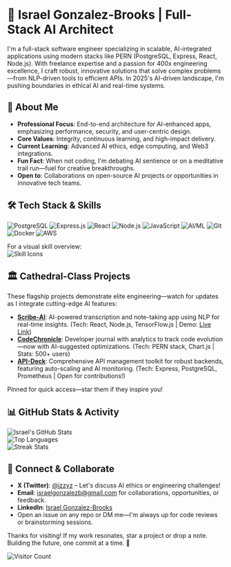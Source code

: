 # 👋 Israel Gonzalez-Brooks | Full-Stack AI Architect

<!-- ![Profile Banner](https://via.placeholder.com/1280x300?text=Building+Cathedral-Class+AI+Solutions) <!-- Replace with custom banner: e.g., AI-themed graphic showing code evolving into intelligent systems -->

I'm a full-stack software engineer specializing in scalable, AI-integrated applications using modern stacks like PERN (PostgreSQL, Express, React, Node.js). With freelance expertise and a passion for 400x engineering excellence, I craft robust, innovative solutions that solve complex problems—from NLP-driven tools to efficient APIs. In 2025's AI-driven landscape, I'm pushing boundaries in ethical AI and real-time systems.

## 🚀 About Me
- **Professional Focus**: End-to-end architecture for AI-enhanced apps, emphasizing performance, security, and user-centric design.
- **Core Values**: Integrity, continuous learning, and high-impact delivery.
- **Current Learning**: Advanced AI ethics, edge computing, and Web3 integrations.
- **Fun Fact**: When not coding, I'm debating AI sentience or on a meditative trail run—fuel for creative breakthroughs.
- **Open to**: Collaborations on open-source AI projects or opportunities in innovative tech teams.

## 🛠️ Tech Stack & Skills
![PostgreSQL](https://img.shields.io/badge/PostgreSQL-316192?style=for-the-badge&logo=postgresql&logoColor=white)
![Express.js](https://img.shields.io/badge/Express.js-404D59?style=for-the-badge&logo=express&logoColor=white)
![React](https://img.shields.io/badge/React-20232A?style=for-the-badge&logo=react&logoColor=61DAFB)
![Node.js](https://img.shields.io/badge/Node.js-43853D?style=for-the-badge&logo=node.js&logoColor=white)
![JavaScript](https://img.shields.io/badge/JavaScript-F0DB4F?style=for-the-badge&logo=javascript&logoColor=white) <!-- Updated from TypeScript if needed -->
![AI/ML](https://img.shields.io/badge/AI/ML-FF9900?style=for-the-badge&logo=tensorflow&logoColor=white)
![Git](https://img.shields.io/badge/Git-F05032?style=for-the-badge&logo=git&logoColor=white)
![Docker](https://img.shields.io/badge/Docker-2496ED?style=for-the-badge&logo=docker&logoColor=white) <!-- Added for scalability showcase -->
![AWS](https://img.shields.io/badge/AWS-232F3E?style=for-the-badge&logo=amazon-aws&logoColor=white) <!-- Added for cloud/AI deployment -->

For a visual skill overview:  
<img src="https://skillicons.dev/icons?i=js,react,nodejs,express,postgres,python,git" alt="Skill Icons" /> <!-- From tandpfun/skill-icons; customize as needed -->

## 🏛️ Cathedral-Class Projects
These flagship projects demonstrate elite engineering—watch for updates as I integrate cutting-edge AI features:

- **[Scribe-AI](https://github.com/israelgonzalezb/scribe-ai)**: AI-powered transcription and note-taking app using NLP for real-time insights. (Tech: React, Node.js, TensorFlow.js | Demo: [Live Link](https://scribe-ai-demo.com))
- **[CodeChronicle](https://github.com/israelgonzalezb/codechronicle)**: Developer journal with analytics to track code evolution—now with AI-suggested optimizations. (Tech: PERN stack, Chart.js | Stats: 500+ users)
- **[API-Deck](https://github.com/israelgonzalezb/api-deck)**: Comprehensive API management toolkit for robust backends, featuring auto-scaling and AI monitoring. (Tech: Express, PostgreSQL, Prometheus | Open for contributions!)

Pinned for quick access—star them if they inspire you!

## 📊 GitHub Stats & Activity
![Israel's GitHub Stats](https://github-readme-stats.vercel.app/api?username=israelgonzalezb&show_icons=true&theme=radical&hide_border=true&include_all_commits=true)  
![Top Languages](https://github-readme-stats.vercel.app/api/top-langs/?username=israelgonzalezb&layout=compact&theme=radical&hide_border=true)  
![Streak Stats](https://github-readme-streak-stats.herokuapp.com/?user=israelgonzalezb&theme=radical&hide_border=true) <!-- Keeps activity green; update theme to match -->

## 🤝 Connect & Collaborate
- **X (Twitter)**: [@izzyz](https://x.com/izzyz) – Let's discuss AI ethics or engineering challenges!
- **Email**: [israelgonzalezb@gmail.com](mailto:israelgonzalezb@gmail.com) for collaborations, opportunities, or feedback.
- **LinkedIn**: [Israel Gonzalez-Brooks](https://linkedin.com/in/israelgonzalezb) <!-- Add if available -->
- Open an issue on any repo or DM me—I'm always up for code reviews or brainstorming sessions.

Thanks for visiting! If my work resonates, star a project or drop a note. Building the future, one commit at a time. 🚀

![Visitor Count](https://visitor-badge.laobi.icu/badge?page_id=israelgonzalezb.israelgonzalezb) <!-- Optional: Adds engagement metric -->

